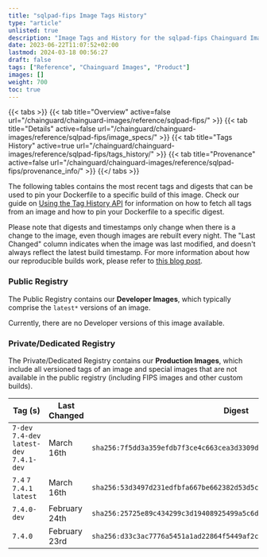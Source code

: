 ```yaml
---
title: "sqlpad-fips Image Tags History"
type: "article"
unlisted: true
description: "Image Tags and History for the sqlpad-fips Chainguard Image"
date: 2023-06-22T11:07:52+02:00
lastmod: 2024-03-18 00:56:27
draft: false
tags: ["Reference", "Chainguard Images", "Product"]
images: []
weight: 700
toc: true
---
```


{{< tabs >}}
{{< tab title="Overview" active=false url="/chainguard/chainguard-images/reference/sqlpad-fips/" >}}
{{< tab title="Details" active=false url="/chainguard/chainguard-images/reference/sqlpad-fips/image_specs/" >}}
{{< tab title="Tags History" active=true url="/chainguard/chainguard-images/reference/sqlpad-fips/tags_history/" >}}
{{< tab title="Provenance" active=false url="/chainguard/chainguard-images/reference/sqlpad-fips/provenance_info/" >}}
{{</ tabs >}}

The following tables contains the most recent tags and digests that can be used to pin your Dockerfile to a specific build of this image. Check our guide on [Using the Tag History API](/chainguard/chainguard-images/using-the-tag-history-api/) for information on how to fetch all tags from an image and how to pin your Dockerfile to a specific digest.

Please note that digests and timestamps only change when there is a change to the image, even though images are rebuilt every night. The "Last Changed" column indicates when the image was last modified, and doesn't always reflect the latest build timestamp. For more information about how our reproducible builds work, please refer to [this blog post](https://www.chainguard.dev/unchained/reproducing-chainguards-reproducible-image-builds).

### Public Registry
The Public Registry contains our **Developer Images**, which typically comprise the `latest*` versions of an image.

Currently, there are no Developer versions of this image available.

### Private/Dedicated Registry
The Private/Dedicated Registry contains our **Production Images**, which include all versioned tags of an image and special images that are not available in the public registry (including FIPS images and other custom builds).

| Tag (s)                                     | Last Changed  | Digest                                                                    |
|---------------------------------------------|---------------|---------------------------------------------------------------------------|
|  `7-dev` `7.4-dev` `latest-dev` `7.4.1-dev` | March 16th    | `sha256:7f5dd3a359efdb7f3ce4c663cea3d3309db2768643bba5c34cc52d603ff887c6` |
|  `7.4` `7` `7.4.1` `latest`                 | March 16th    | `sha256:53d3497d231edfbfa667be662382d53d5c046d982508734e2e77f889e5b26eae` |
|  `7.4.0-dev`                                | February 24th | `sha256:25725e89c434299c3d19408925499a5c6d08f42f00df716ff9428a011fd95ca5` |
|  `7.4.0`                                    | February 23rd | `sha256:d33c3ac7776a5451a1ad22864f5449af2ccbdc2e95f5c3021545ce0032fdc4ed` |

